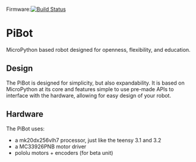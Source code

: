 Firmware:[![Build Status](https://travis-ci.org/TDHolmes/PiBot.png)](https://travis-ci.org/TDHolmes/PiBot)
#
# PiBot
MicroPython based robot designed for openness, flexibility, and education.

## Design
The PiBot is designed for simplicity, but also expandability. It is based on MicroPython at its core
and features simple to use pre-made APIs to interface with the hardware, allowing for easy design of
your robot.

## Hardware
The PiBot uses:
 - a mk20dx256vlh7 processor, just like the teensy 3.1 and 3.2
 - a MC33926PNB motor driver
 - pololu motors + encoders (for beta unit)

